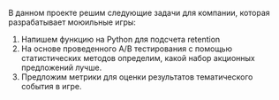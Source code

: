 В данном проекте решим следующие задачи для компании, которая разрабатывает моюильные игры:

1. Напишем функцию на Python для подсчета retention
2. На основе проведенного A/B тестирования с помощью статистических методов определим, какой набор акционных предложений лучше.
3. Предложим метрики для оценки результатов тематического события в игре.
